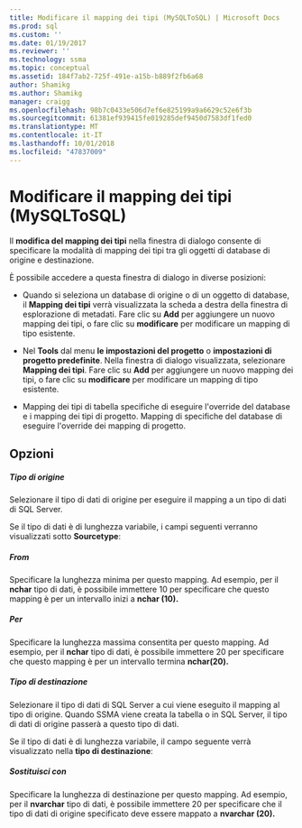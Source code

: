 ```yaml
---
title: Modificare il mapping dei tipi (MySQLToSQL) | Microsoft Docs
ms.prod: sql
ms.custom: ''
ms.date: 01/19/2017
ms.reviewer: ''
ms.technology: ssma
ms.topic: conceptual
ms.assetid: 184f7ab2-725f-491e-a15b-b889f2fb6a68
author: Shamikg
ms.author: Shamikg
manager: craigg
ms.openlocfilehash: 98b7c0433e506d7ef6e825199a9a6629c52e6f3b
ms.sourcegitcommit: 61381ef939415fe019285def9450d7583df1fed0
ms.translationtype: MT
ms.contentlocale: it-IT
ms.lasthandoff: 10/01/2018
ms.locfileid: "47837009"
---
```

# <a name="edit-type-mapping-mysqltosql"></a>Modificare il mapping dei tipi (MySQLToSQL)
Il **modifica del mapping dei tipi** nella finestra di dialogo consente di specificare la modalità di mapping dei tipi tra gli oggetti di database di origine e destinazione.  
  
È possibile accedere a questa finestra di dialogo in diverse posizioni:  
  
-   Quando si seleziona un database di origine o di un oggetto di database, il **Mapping dei tipi** verrà visualizzata la scheda a destra della finestra di esplorazione di metadati. Fare clic su **Add** per aggiungere un nuovo mapping dei tipi, o fare clic su **modificare** per modificare un mapping di tipo esistente.  
  
-   Nel **Tools** dal menu **le impostazioni del progetto** o **impostazioni di progetto predefinite**. Nella finestra di dialogo visualizzata, selezionare **Mapping dei tipi**. Fare clic su **Add** per aggiungere un nuovo mapping dei tipi, o fare clic su **modificare** per modificare un mapping di tipo esistente.  
  
-   Mapping dei tipi di tabella specifiche di eseguire l'override del database e i mapping dei tipi di progetto. Mapping di specifiche del database di eseguire l'override dei mapping di progetto.  
  
## <a name="options"></a>Opzioni  
  
##### <a name="source-type"></a>Tipo di origine  
Selezionare il tipo di dati di origine per eseguire il mapping a un tipo di dati di SQL Server.  
  
Se il tipo di dati è di lunghezza variabile, i campi seguenti verranno visualizzati sotto **Sourcetype**:  
  
##### <a name="from"></a>From  
Specificare la lunghezza minima per questo mapping. Ad esempio, per il **nchar** tipo di dati, è possibile immettere 10 per specificare che questo mapping è per un intervallo inizi a **nchar (10).**  
  
##### <a name="to"></a>Per  
Specificare la lunghezza massima consentita per questo mapping. Ad esempio, per il **nchar** tipo di dati, è possibile immettere 20 per specificare che questo mapping è per un intervallo termina **nchar(20).**  
  
##### <a name="target-type"></a>Tipo di destinazione  
Selezionare il tipo di dati di SQL Server a cui viene eseguito il mapping al tipo di origine. Quando SSMA viene creata la tabella o in SQL Server, il tipo di dati di origine passerà a questo tipo di dati.  
  
Se il tipo di dati è di lunghezza variabile, il campo seguente verrà visualizzato nella **tipo di destinazione**:  
  
##### <a name="replace-with"></a>Sostituisci con  
Specificare la lunghezza di destinazione per questo mapping. Ad esempio, per il **nvarchar** tipo di dati, è possibile immettere 20 per specificare che il tipo di dati di origine specificato deve essere mappato a **nvarchar (20).**  
  
